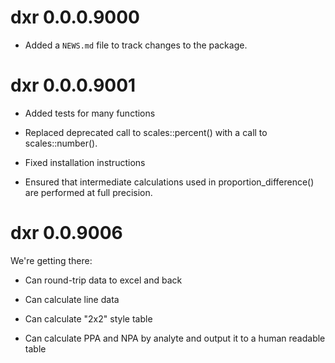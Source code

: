 # dxr 0.0.0.9000

* Added a `NEWS.md` file to track changes to the package.

# dxr 0.0.0.9001

* Added tests for many functions

* Replaced deprecated call to scales::percent() with a call to scales::number().

* Fixed installation instructions

* Ensured that intermediate calculations used in proportion_difference() are 
  performed at full precision. 
  
# dxr 0.0.9006

We're getting there: 

* Can round-trip data to excel and back

* Can calculate line data

* Can calculate "2x2" style table

* Can calculate PPA and NPA by analyte and output it to a human readable table
